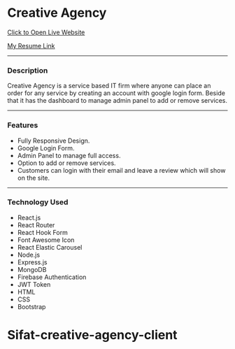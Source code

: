 # Creative Agency
[Click to Open Live Website](https://creative-agency-fire-auth.web.app/)

[My Resume Link](https://drive.google.com/file/d/1meWM7UoEJESJ6m8bS_CE1n9epGYOd_xd/view?usp=sharing)

___
### Description
Creative Agency is a service based IT firm where anyone can place an order for any service by creating an account with google login form. Beside that it has the dashboard to manage admin panel to add or remove services.
___
### Features
- Fully Responsive Design.
- Google Login Form.
- Admin Panel to manage full access.
- Option to add or remove services.
- Customers can login with their email and leave a review which will show on the site.
___

### Technology Used
- React.js
- React Router
- React Hook Form
- Font Awesome Icon
- React Elastic Carousel
- Node.js
- Express.js
- MongoDB
- Firebase Authentication
- JWT Token
- HTML
- CSS
- Bootstrap
# Sifat-creative-agency-client

